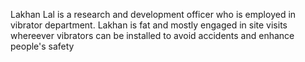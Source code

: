 Lakhan Lal is a research and development officer who is employed in vibrator department. Lakhan is fat and mostly engaged in site visits whereever vibrators can be installed to avoid accidents and enhance people's safety